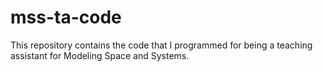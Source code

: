 # mss-ta-code
This repository contains the code that I programmed for being a teaching assistant for Modeling Space and Systems.
